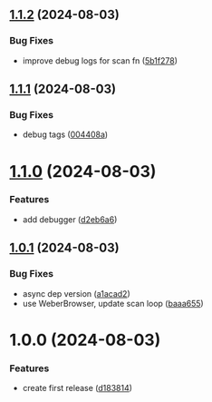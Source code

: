 ## [1.1.2](https://github.com/hive-o/xss/compare/xss-v1.1.1...xss-v1.1.2) (2024-08-03)


### Bug Fixes

* improve debug logs for scan fn ([5b1f278](https://github.com/hive-o/xss/commit/5b1f2788e54e2d666ad9b27bef0e2bb026ed49e5))

## [1.1.1](https://github.com/hive-o/xss/compare/xss-v1.1.0...xss-v1.1.1) (2024-08-03)


### Bug Fixes

* debug tags ([004408a](https://github.com/hive-o/xss/commit/004408a4afdf4a89857056417277a761ec8de25f))

# [1.1.0](https://github.com/hive-o/xss/compare/xss-v1.0.1...xss-v1.1.0) (2024-08-03)


### Features

* add debugger ([d2eb6a6](https://github.com/hive-o/xss/commit/d2eb6a6810df86960959bdfdeda270098038f043))

## [1.0.1](https://github.com/hive-o/xss/compare/xss-v1.0.0...xss-v1.0.1) (2024-08-03)


### Bug Fixes

* async dep version ([a1acad2](https://github.com/hive-o/xss/commit/a1acad2e8fdd822c39ec8849229c0e10ffb9af58))
* use WeberBrowser, update scan loop ([baaa655](https://github.com/hive-o/xss/commit/baaa65566d11614931faf3efcf1c2ee48020b968))

# 1.0.0 (2024-08-03)


### Features

* create first release ([d183814](https://github.com/hive-o/xss/commit/d183814fffc6e37a3f8a78acae6b97d7d7c15d18))

